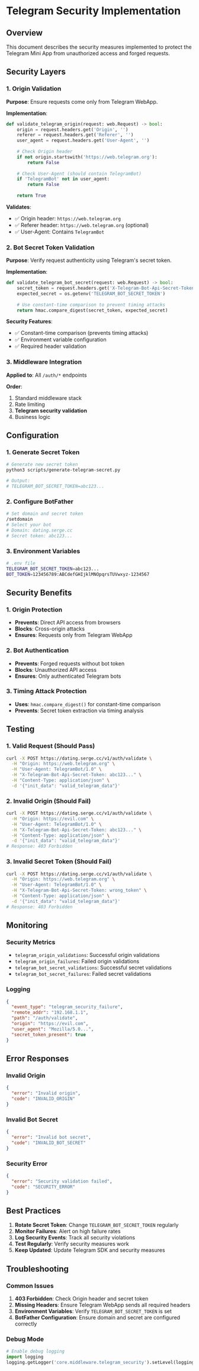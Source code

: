 # Telegram Security Implementation

## Overview

This document describes the security measures implemented to protect the Telegram Mini App from unauthorized access and forged requests.

## Security Layers

### 1. Origin Validation

**Purpose**: Ensure requests come only from Telegram WebApp.

**Implementation**:
```python
def validate_telegram_origin(request: web.Request) -> bool:
    origin = request.headers.get('Origin', '')
    referer = request.headers.get('Referer', '')
    user_agent = request.headers.get('User-Agent', '')
    
    # Check Origin header
    if not origin.startswith('https://web.telegram.org'):
        return False
    
    # Check User-Agent (should contain TelegramBot)
    if 'TelegramBot' not in user_agent:
        return False
    
    return True
```

**Validates**:
- ✅ Origin header: `https://web.telegram.org`
- ✅ Referer header: `https://web.telegram.org` (optional)
- ✅ User-Agent: Contains `TelegramBot`

### 2. Bot Secret Token Validation

**Purpose**: Verify request authenticity using Telegram's secret token.

**Implementation**:
```python
def validate_telegram_bot_secret(request: web.Request) -> bool:
    secret_token = request.headers.get('X-Telegram-Bot-Api-Secret-Token')
    expected_secret = os.getenv('TELEGRAM_BOT_SECRET_TOKEN')
    
    # Use constant-time comparison to prevent timing attacks
    return hmac.compare_digest(secret_token, expected_secret)
```

**Security Features**:
- ✅ Constant-time comparison (prevents timing attacks)
- ✅ Environment variable configuration
- ✅ Required header validation

### 3. Middleware Integration

**Applied to**: All `/auth/*` endpoints

**Order**:
1. Standard middleware stack
2. Rate limiting
3. **Telegram security validation**
4. Business logic

## Configuration

### 1. Generate Secret Token

```bash
# Generate new secret token
python3 scripts/generate-telegram-secret.py

# Output:
# TELEGRAM_BOT_SECRET_TOKEN=abc123...
```

### 2. Configure BotFather

```bash
# Set domain and secret token
/setdomain
# Select your bot
# Domain: dating.serge.cc
# Secret token: abc123...
```

### 3. Environment Variables

```bash
# .env file
TELEGRAM_BOT_SECRET_TOKEN=abc123...
BOT_TOKEN=123456789:ABCdefGHIjklMNOpqrsTUVwxyz-1234567
```

## Security Benefits

### 1. Origin Protection
- **Prevents**: Direct API access from browsers
- **Blocks**: Cross-origin attacks
- **Ensures**: Requests only from Telegram WebApp

### 2. Bot Authentication
- **Prevents**: Forged requests without bot token
- **Blocks**: Unauthorized API access
- **Ensures**: Only authenticated Telegram bots

### 3. Timing Attack Protection
- **Uses**: `hmac.compare_digest()` for constant-time comparison
- **Prevents**: Secret token extraction via timing analysis

## Testing

### 1. Valid Request (Should Pass)
```bash
curl -X POST https://dating.serge.cc/v1/auth/validate \
  -H "Origin: https://web.telegram.org" \
  -H "User-Agent: TelegramBot/1.0" \
  -H "X-Telegram-Bot-Api-Secret-Token: abc123..." \
  -H "Content-Type: application/json" \
  -d '{"init_data": "valid_telegram_data"}'
```

### 2. Invalid Origin (Should Fail)
```bash
curl -X POST https://dating.serge.cc/v1/auth/validate \
  -H "Origin: https://evil.com" \
  -H "User-Agent: TelegramBot/1.0" \
  -H "X-Telegram-Bot-Api-Secret-Token: abc123..." \
  -H "Content-Type: application/json" \
  -d '{"init_data": "valid_telegram_data"}'
# Response: 403 Forbidden
```

### 3. Invalid Secret Token (Should Fail)
```bash
curl -X POST https://dating.serge.cc/v1/auth/validate \
  -H "Origin: https://web.telegram.org" \
  -H "User-Agent: TelegramBot/1.0" \
  -H "X-Telegram-Bot-Api-Secret-Token: wrong_token" \
  -H "Content-Type: application/json" \
  -d '{"init_data": "valid_telegram_data"}'
# Response: 403 Forbidden
```

## Monitoring

### Security Metrics
- `telegram_origin_validations`: Successful origin validations
- `telegram_origin_failures`: Failed origin validations
- `telegram_bot_secret_validations`: Successful secret validations
- `telegram_bot_secret_failures`: Failed secret validations

### Logging
```json
{
  "event_type": "telegram_security_failure",
  "remote_addr": "192.168.1.1",
  "path": "/auth/validate",
  "origin": "https://evil.com",
  "user_agent": "Mozilla/5.0...",
  "secret_token_present": true
}
```

## Error Responses

### Invalid Origin
```json
{
  "error": "Invalid origin",
  "code": "INVALID_ORIGIN"
}
```

### Invalid Bot Secret
```json
{
  "error": "Invalid bot secret", 
  "code": "INVALID_BOT_SECRET"
}
```

### Security Error
```json
{
  "error": "Security validation failed",
  "code": "SECURITY_ERROR"
}
```

## Best Practices

1. **Rotate Secret Token**: Change `TELEGRAM_BOT_SECRET_TOKEN` regularly
2. **Monitor Failures**: Alert on high failure rates
3. **Log Security Events**: Track all security violations
4. **Test Regularly**: Verify security measures work
5. **Keep Updated**: Update Telegram SDK and security measures

## Troubleshooting

### Common Issues

1. **403 Forbidden**: Check Origin header and secret token
2. **Missing Headers**: Ensure Telegram WebApp sends all required headers
3. **Environment Variables**: Verify `TELEGRAM_BOT_SECRET_TOKEN` is set
4. **BotFather Configuration**: Ensure domain and secret are configured correctly

### Debug Mode
```python
# Enable debug logging
import logging
logging.getLogger('core.middleware.telegram_security').setLevel(logging.DEBUG)
```
